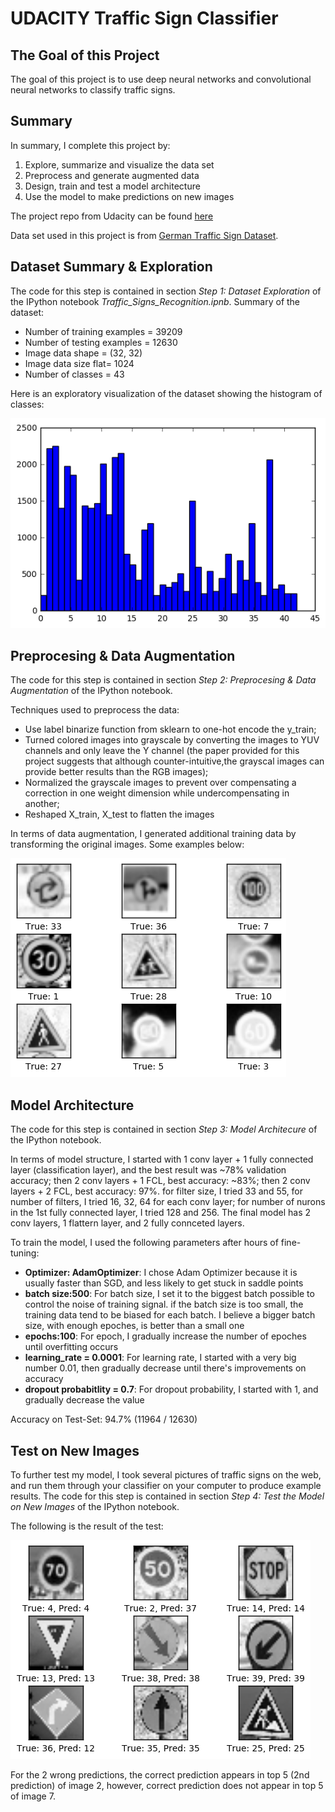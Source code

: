 [image1]: ./data_summary.png "data summary"
[image2]: ./data_augmentation.png "data augmentation"
[image3]: ./test_result.png "test result"


# UDACITY Traffic Sign Classifier

## The Goal of this Project

The goal of this project is to use deep neural networks and convolutional neural networks to classify traffic signs. 

## Summary

In summary, I complete this project by:  

1. Explore, summarize and visualize the data set
2. Preprocess and generate augmented data
3. Design, train and test a model architecture
4. Use the model to make predictions on new images

The project repo from Udacity can be found [here](https://github.com/udacity/CarND-Traffic-Sign-Classifier-Project)

Data set used in this project is from [German Traffic Sign Dataset](http://benchmark.ini.rub.de/?section=gtsrb&subsection=dataset). 

## Dataset Summary & Exploration

The code for this step is contained in section _Step 1: Dataset Exploration_ of the IPython notebook _Traffic_Signs_Recognition.ipnb_. Summary of the dataset:

* Number of training examples = 39209
* Number of testing examples = 12630
* Image data shape = (32, 32)
* Image data size flat= 1024
* Number of classes = 43

Here is an exploratory visualization of the dataset showing the histogram of classes:

![alt text][image1]

## Preprocesing & Data Augmentation

The code for this step is contained in section _Step 2: Preprocesing & Data Augmentation_ of the IPython notebook.

Techniques used to preprocess the data:
* Use label binarize function from sklearn to one-hot encode the y_train; 
* Turned colored images into grayscale by converting the images to YUV channels and only leave the Y channel (the paper provided for this project suggests that although counter-intuitive,the grayscal images can provide better results than the RGB images); 
* Normalized the grayscale images to prevent over compensating a correction in one weight dimension while undercompensating in another; 
* Reshaped X_train, X_test to flatten the images

In terms of data augmentation, I generated additional training data by transforming the original images. Some examples below:

![alt text][image2]

## Model Architecture

The code for this step is contained in section _Step 3: Model Architecure_ of the IPython notebook.

In terms of model structure, I started with 1 conv layer + 1 fully connected layer (classification layer), and the best result was ~78% validation accuracy; then 2 conv layers + 1 FCL, best accuracy: ~83%; then 2 conv layers + 2 FCL, best accuracy: 97%. for filter size, I tried 33 and 55, for number of filters, I tried 16, 32, 64 for each conv layer; for number of nurons in the 1st fully connected layer, I tried 128 and 256. The final model has 2 conv layers, 1 flattern layer, and 2 fully connceted layers. 

To train the model, I used the following parameters after hours of fine-tuning:
* **Optimizer: AdamOptimizer**: I chose Adam Optimizer because it is usually faster than SGD, and less likely to get stuck in saddle points
* **batch size:500**: For batch size, I set it to the biggest batch possible to control the noise of training signal. if the batch size is too small, the training data tend to be biased for each batch. I believe a bigger batch size, with enough epoches, is better than a small one
* **epochs:100**: For epoch, I gradually increase the number of epoches until overfitting occurs
* **learning_rate = 0.0001**: For learning rate, I started with a very big number 0.01, then gradually decrease until there's improvements on accuracy 
* **dropout probabitlity = 0.7**: For dropout probability, I started with 1, and gradually decrease the value

Accuracy on Test-Set: 94.7% (11964 / 12630)

## Test on New Images

To further test my model, I took several pictures of traffic signs on the web, and run them through your classifier on your computer to produce example results. The code for this step is contained in section _Step 4: Test the Model on New Images_ of the IPython notebook.

The following is the result of the test:

![alt text][image3]

For the 2 wrong predictions, the correct prediction appears in top 5 (2nd prediction) of image 2, however, correct prediction does not appear in top 5 of image 7.
